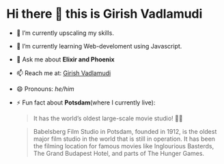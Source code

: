 # Hi there 👋 this is **Girish Vadlamudi**

- 🔭 I’m currently upscaling my skills.
- 🌱 I’m currently learning Web-develoment using Javascript.
- 💬 Ask me about **Elixir and Phoenix**
- 📫 Reach me at: [Girish Vadlamudi](girish.vadlamudi@outlook.com)
- 😄 Pronouns: *he/him*
- ⚡ Fun fact about **Potsdam**(where I currently live):
    > It has the world’s oldest large-scale movie studio! 🏰🎥
    
    > Babelsberg Film Studio in Potsdam, founded in 1912, is the oldest major film studio in the world that is still in operation. It has been the filming location for famous movies like Inglourious Basterds, The Grand Budapest Hotel, and parts of The Hunger Games.

